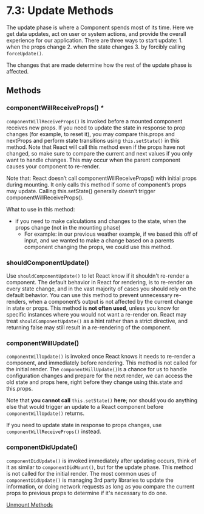 # 7.3: Update Methods

The update phase is where a Component spends most of its time. Here we get data updates, act on user or system actions, and provide the overall experience for our application. There are three ways to start update: 1. when the props change 2. when the state changes 3. by forcibly calling `forceUpdate()`.

The changes that are made determine how the rest of the update phase is affected.

## Methods

### componentWillReceiveProps\(\) _\*_

`componentWillReceiveProps()` is invoked before a mounted component receives new props. If you need to update the state in response to prop changes \(for example, to reset it\), you may compare this.props and nextProps and perform state transitions using `this.setState()` in this method. Note that React will call this method even if the props have not changed, so make sure to compare the current and next values if you only want to handle changes. This may occur when the parent component causes your component to re-render.

Note that: React doesn’t call componentWillReceiveProps\(\) with initial props during mounting. It only calls this method if some of component’s props may update. Calling this.setState\(\) generally doesn’t trigger componentWillReceiveProps\(\).

What to use in this method:

* if you need to make calculations and changes to the state, when the props change \(not in the mounting phase\)
  * For example: in our previous weather example, if we based this off of input, and we wanted to make a change based on a parents component changing the props, we could use this method.

### shouldComponentUpdate\(\)

Use `shouldComponentUpdate()` to let React know if it shouldn't re-render a component. The default behavior in React for rendering, is to re-render on every state change, and in the vast majority of cases you should rely on the default behavior. You can use this method to prevent unnecessary re-renders, when a component’s output is not affected by the current change in state or props. This method is **not often used**, unless you know for specific instances where you would not want a re-render on. React may treat `shouldComponentUpdate()` as a hint rather than a strict directive, and returning false may still result in a re-rendering of the component.

### componentWillUpdate\(\)

`componentWillUpdate()` is invoked once React knows it needs to re-render a component, and immediately before rendering. This method is not called for the initial render. The `componentWillUpdate()`is a chance for us to handle configuration changes and prepare for the next render, we can access the old state and props here, right before they change using this.state and this.props.

Note that **you cannot call** `this.setState()` **here**; nor should you do anything else that would trigger an update to a React component before `componentWillUpdate()` returns.

If you need to update state in response to props changes, use `componentWillReceiveProps()` instead.

### componentDidUpdate\(\)

`componentDidUpdate()` is invoked immediately after updating occurs, think of it as similar to `componentDidMount()`, but for the update phase. This method is not called for the initial render. The most common uses of `componentDidUpdate()` is managing 3rd party libraries to update the information, or doing network requests as long as you compare the current props to previous props to determine if it's necessary to do one.

[Unmount Methods](7.4-unmount-methods.md)

